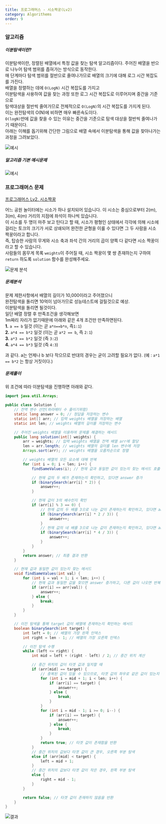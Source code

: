 ```yaml
---
title: 프로그래머스 - 시소짝궁(Lv2)
category: Algorithems
order: 9
---
```


### 알고리즘
##### 이분탐색이란? 
이분탐색이란, 정렬된 배열에서 특정 값을 찾는 탐색 알고리즘이다. 
주어진 배열을 반으로 나누어 탐색 범위를 좁혀가는 방식으로 동작한다. <br>
매 단계마다 탐색 범위를 절반으로 줄여나가므로 배열의 크기에 대해 로그 시간 복잡도를 가진다.<br> 
배열을 정렬하는 데에 `O(LogN)` 시간 복잡도를 가지고 <br>
이분탐색을 사용하여 값을 찾는 과정 또한 로그 시간 복잡도로 이루어지며 중간을 기준으로<br> 
탐색대상을 절반씩 줄여가므로 전체적으로 `O(LogN)`의 시간 복잡도를 가지게 된다.<br>
이는 완전탐색의 O(N)에 비하면 매우 빠른속도이다. <br>
`O(logN)`만에 값을 찾을 수 있는 이유는 중간을 기준으로 탐색 대상을 절반씩 줄여나가기 때문이다.<br> 아래는 이해를 돕기위해 간단한 그림으로 배열 속에서 이분탐색을 통해 값을 찾아나가는 과정을 그려보았다. 


![예시](https://drive.google.com/uc?id=1mc41CfineV12XGVqKxgilOm5ZNvyfU4I)

##### 알고리즘 기본 예시문제

![예시](https://drive.google.com/uc?id=1ndxnKUf8fvWC-8Hc096kBdt62dte8zIL)

### 프로그래머스 문제
[프로그래머스 Lv2. 시소짝꿍](https://school.programmers.co.kr/learn/courses/30/lessons/152996)<br>

어느 공원 놀이터에는 시소가 하나 설치되어 있습니다. 이 시소는 중심으로부터 2(m), 3(m), 4(m) 거리의 지점에 좌석이 하나씩 있습니다.<br>
이 시소를 두 명이 마주 보고 탄다고 할 때, 시소가 평형인 상태에서 각각에 의해 시소에 걸리는 토크의 크기가 서로 상쇄되어 완전한 균형을 이룰 수 있다면 그 두 사람을 시소 짝꿍이라고 합니다.<br> 즉, 탑승한 사람의 무게와 시소 축과 좌석 간의 거리의 곱이 양쪽 다 같다면 시소 짝꿍이라고 할 수 있습니다.<br>
사람들의 몸무게 목록 `weights`이 주어질 때, 시소 짝꿍이 몇 쌍 존재하는지 구하여 `return` 하도록 `solution` 함수를 완성해주세요.<br>

![문제 분석](https://drive.google.com/uc?id=1dtath0Oa1nCc3CQgIovM5RaETVNys1p9)

##### 문제분석
문제 제한사항에서 배열의 길이가 10,000이라고 주어졌으니 <br>
완전탐색을 돌리면 10억이 넘아가므로 성능테스트에 걸릴것으로 예상.<br>
이분탐색을 돌리면 될것이다.<br>
일단 배열 정렬 후 만족조건을 생각해보면 <br>
1m짜리 자리가 없기때문에 아래와 같은 4개 조건만 만족하면된다.<br>
**1.** `a == b` 일것 (이는 곧 `a*n==b*n`, 즉`1:1`) <br>
**2.** `a*4 == b*2` 일것 (이는 곧 `a*2 == b`, 즉 `2:1`) <br>
**3.** `a*3 == b*2` 일것 (즉 `3:2`)<br>
**4.** `a*4 == b*3` 일것 (즉 `4:3`)<br>

과 같다. a는 언제나 b 보다 작으므로 반대의 경우는 굳이 고려할 필요가 없다. (예 : `a*1 == b*2` 는 항상 거짓이다.)


##### 문제풀이
위 조건에 따라 이분탐색을 진행하면 아래와 같다. 

```java
import java.util.Arrays;

public class Solution {
    // 전역 변수 선언(파라메터 수 줄이기위함)
    static long answer = 0; // 정답을 저장하는 변수
    static int[] arr; // 입력 weights 배열을 저장하는 배열
    static int len; // weights 배열의 길이를 저장하는 변수

    // 주어진 weights 배열을 이용하여 문제를 해결하는 메서드
    public long solution(int[] weights) {
        arr = weights; // 입력 weights 배열을 전역 배열 arr에 할당
        len = arr.length; // weights 배열의 길이를 len 변수에 저장
        Arrays.sort(arr); // weights 배열을 오름차순으로 정렬

        // weights 배열의 모든 요소에 대해 반복
        for (int i = 0; i < len; i++) {
            findSameValues(i); // 현재 값과 동일한 값이 있는지 찾는 메서드 호출

            // 현재 값의 두 배가 존재하는지 확인하고, 있다면 answer 증가
            if (binarySearch(arr[i] * 2)) {
                answer++;
            }

            // 현재 값이 3의 배수인지 확인
            if (arr[i] % 3 == 0) {
                // 현재 값의 두 배를 3으로 나눈 값이 존재하는지 확인하고, 있다면 answer 증가
                if (binarySearch(arr[i] * 2 / 3)) {
                    answer++;
                }
                // 현재 값의 네 배를 3으로 나눈 값이 존재하는지 확인하고, 있다면 answer 증가
                if (binarySearch(arr[i] * 4 / 3)) {
                    answer++;
                }
            }
        }
        return answer; // 최종 결과 반환
    }

    // 현재 값과 동일한 값이 있는지 찾는 메서드
    void findSameValues(int val) {
        for (int i = val + 1; i < len; i++) {
            // 현재 값과 동일한 값을 찾으면 answer 증가하고, 다른 값이 나오면 반복문 종료
            if (arr[i] == arr[val]) {
                answer++;
            } else {
                break;
            }
        }
    }

    // 이진 탐색을 통해 target 값이 배열에 존재하는지 확인하는 메서드
    boolean binarySearch(int target) {
        int left = 0; // 배열의 가장 왼쪽 인덱스
        int right = len - 1; // 배열의 가장 오른쪽 인덱스

        // 이진 탐색 수행
        while (left <= right) {
            int mid = left + (right - left) / 2; // 중간 위치 계산

            // 중간 위치의 값이 타겟 값과 일치할 때
            if (arr[mid] == target) {
                // 중복된 값이 있을 수 있으므로, 타겟 값의 좌우로 같은 값이 있는지 확인하고 answer 증가
                for (int i = mid + 1; i < len; i++) {
                    if (arr[i] == target) {
                        answer++;
                    } else {
                        break;
                    }
                }
                for (int i = mid - 1; i >= 0; i--) {
                    if (arr[i] == target) {
                        answer++;
                    } else {
                        break;
                    }
                }
                return true; // 타겟 값이 존재함을 반환
            }
            // 중간 위치의 값보다 타겟 값이 큰 경우, 오른쪽 부분 탐색
            else if (arr[mid] < target) {
                left = mid + 1;
            }
            // 중간 위치의 값보다 타겟 값이 작은 경우, 왼쪽 부분 탐색
            else {
                right = mid - 1;
            }
        }

        return false; // 타겟 값이 존재하지 않음을 반환
    }
}
```

![결과](https://drive.google.com/uc?id=1x3TQtIIvYVS3-J5h5Xz5vtG0rWQmX42t)
